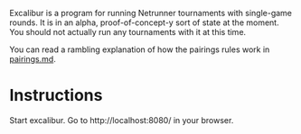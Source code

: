 Excalibur is a program for running Netrunner tournaments with single-game rounds. It is in an alpha, proof-of-concept-y sort of state at the moment. You should not actually run any tournaments with it at this time.

You can read a rambling explanation of how the pairings rules work in [pairings.md](pairings.md).

Instructions
============

Start excalibur. Go to http://localhost:8080/ in your browser.
